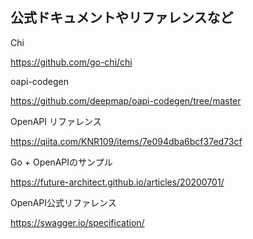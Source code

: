 ## 公式ドキュメントやリファレンスなど

Chi

https://github.com/go-chi/chi

oapi-codegen

https://github.com/deepmap/oapi-codegen/tree/master

OpenAPI リファレンス

https://qiita.com/KNR109/items/7e094dba6bcf37ed73cf

Go + OpenAPIのサンプル

https://future-architect.github.io/articles/20200701/

OpenAPI公式リファレンス

https://swagger.io/specification/